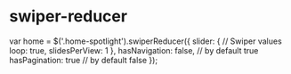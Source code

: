 # swiper-reducer

var home = $('.home-spotlight').swiperReducer({
      slider: { // Swiper values
          loop: true,
          slidesPerView: 1
      },
      hasNavigation: false, // by default true
      hasPagination: true // by default false
  });

